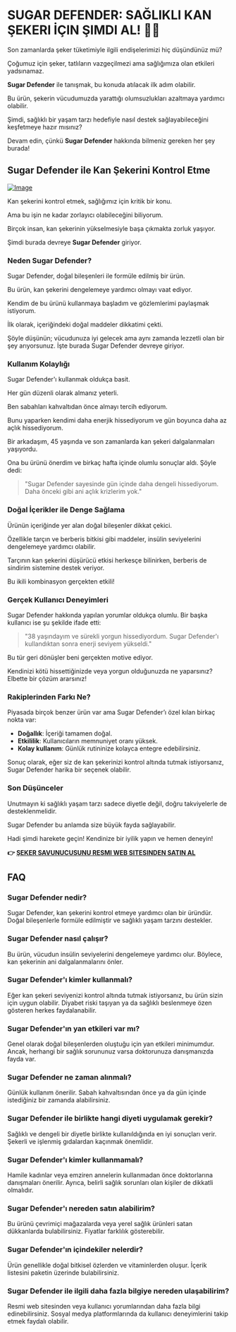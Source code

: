 # SUGAR DEFENDER: SAĞLIKLI KAN ŞEKERI İÇIN ŞIMDI AL! 🍭✨

Son zamanlarda şeker tüketimiyle ilgili endişelerimizi hiç düşündünüz mü? 

Çoğumuz için şeker, tatlıların vazgeçilmezi ama sağlığımıza olan etkileri yadsınamaz. 

**Sugar Defender** ile tanışmak, bu konuda atılacak ilk adım olabilir.

Bu ürün, şekerin vücudumuzda yarattığı olumsuzlukları azaltmaya yardımcı olabilir. 

Şimdi, sağlıklı bir yaşam tarzı hedefiyle nasıl destek sağlayabileceğini keşfetmeye hazır mısınız? 

Devam edin, çünkü **Sugar Defender** hakkında bilmeniz gereken her şey burada!

## Sugar Defender ile Kan Şekerini Kontrol Etme

[![Image](https://sugardefender24.com/assets/img/SUGARDEFENDERx3-500px.webp)](https://gchaffi.com/q52C1sRf)

Kan şekerini kontrol etmek, sağlığımız için kritik bir konu. 

Ama bu işin ne kadar zorlayıcı olabileceğini biliyorum.

Birçok insan, kan şekerinin yükselmesiyle başa çıkmakta zorluk yaşıyor.

Şimdi burada devreye **Sugar Defender** giriyor.

### Neden Sugar Defender?

Sugar Defender, doğal bileşenleri ile formüle edilmiş bir ürün. 

Bu ürün, kan şekerini dengelemeye yardımcı olmayı vaat ediyor.

Kendim de bu ürünü kullanmaya başladım ve gözlemlerimi paylaşmak istiyorum. 

İlk olarak, içeriğindeki doğal maddeler dikkatimi çekti. 

Şöyle düşünün; vücudunuza iyi gelecek ama aynı zamanda lezzetli olan bir şey arıyorsunuz. İşte burada Sugar Defender devreye giriyor.

### Kullanım Kolaylığı

Sugar Defender'ı kullanmak oldukça basit.

Her gün düzenli olarak almanız yeterli.

Ben sabahları kahvaltıdan önce almayı tercih ediyorum. 

Bunu yaparken kendimi daha enerjik hissediyorum ve gün boyunca daha az açlık hissediyorum.

Bir arkadaşım, 45 yaşında ve son zamanlarda kan şekeri dalgalanmaları yaşıyordu. 

Ona bu ürünü önerdim ve birkaç hafta içinde olumlu sonuçlar aldı. Şöyle dedi:

> "Sugar Defender sayesinde gün içinde daha dengeli hissediyorum. Daha önceki gibi ani açlık krizlerim yok."

### Doğal İçerikler ile Denge Sağlama

Ürünün içeriğinde yer alan doğal bileşenler dikkat çekici. 

Özellikle tarçın ve berberis bitkisi gibi maddeler, insülin seviyelerini dengelemeye yardımcı olabilir. 

Tarçının kan şekerini düşürücü etkisi herkesçe bilinirken, berberis de sindirim sistemine destek veriyor.

Bu ikili kombinasyon gerçekten etkili!

### Gerçek Kullanıcı Deneyimleri

Sugar Defender hakkında yapılan yorumlar oldukça olumlu. Bir başka kullanıcı ise şu şekilde ifade etti:

> "38 yaşındayım ve sürekli yorgun hissediyordum. Sugar Defender'ı kullandıktan sonra enerji seviyem yükseldi."

Bu tür geri dönüşler beni gerçekten motive ediyor.

Kendinizi kötü hissettiğinizde veya yorgun olduğunuzda ne yaparsınız? Elbette bir çözüm ararsınız!

### Rakiplerinden Farkı Ne?

Piyasada birçok benzer ürün var ama Sugar Defender’ı özel kılan birkaç nokta var:

- **Doğallık**: İçeriği tamamen doğal.
- **Etkililik**: Kullanıcıların memnuniyet oranı yüksek.
- **Kolay kullanım**: Günlük rutininize kolayca entegre edebilirsiniz.

Sonuç olarak, eğer siz de kan şekerinizi kontrol altında tutmak istiyorsanız, Sugar Defender harika bir seçenek olabilir.

### Son Düşünceler

Unutmayın ki sağlıklı yaşam tarzı sadece diyetle değil, doğru takviyelerle de desteklenmelidir. 

Sugar Defender bu anlamda size büyük fayda sağlayabilir.

Hadi şimdi harekete geçin! Kendinize bir iyilik yapın ve hemen deneyin!



**👉 [ŞEKER SAVUNUCUSUNU RESMI WEB SITESINDEN SATIN AL](https://gchaffi.com/q52C1sRf)**

## FAQ

### Sugar Defender nedir?
Sugar Defender, kan şekerini kontrol etmeye yardımcı olan bir üründür. Doğal bileşenlerle formüle edilmiştir ve sağlıklı yaşam tarzını destekler.

### Sugar Defender nasıl çalışır?
Bu ürün, vücudun insülin seviyelerini dengelemeye yardımcı olur. Böylece, kan şekerinin ani dalgalanmalarını önler. 

### Sugar Defender'ı kimler kullanmalı?
Eğer kan şekeri seviyenizi kontrol altında tutmak istiyorsanız, bu ürün sizin için uygun olabilir. Diyabet riski taşıyan ya da sağlıklı beslenmeye özen gösteren herkes faydalanabilir.

### Sugar Defender'ın yan etkileri var mı?
Genel olarak doğal bileşenlerden oluştuğu için yan etkileri minimumdur. Ancak, herhangi bir sağlık sorununuz varsa doktorunuza danışmanızda fayda var.

### Sugar Defender ne zaman alınmalı?
Günlük kullanım önerilir. Sabah kahvaltısından önce ya da gün içinde istediğiniz bir zamanda alabilirsiniz.

### Sugar Defender ile birlikte hangi diyeti uygulamak gerekir?
Sağlıklı ve dengeli bir diyetle birlikte kullanıldığında en iyi sonuçları verir. Şekerli ve işlenmiş gıdalardan kaçınmak önemlidir.

### Sugar Defender'ı kimler kullanmamalı?
Hamile kadınlar veya emziren annelerin kullanmadan önce doktorlarına danışmaları önerilir. Ayrıca, belirli sağlık sorunları olan kişiler de dikkatli olmalıdır.

### Sugar Defender'ı nereden satın alabilirim?
Bu ürünü çevrimiçi mağazalarda veya yerel sağlık ürünleri satan dükkanlarda bulabilirsiniz. Fiyatlar farklılık gösterebilir.

### Sugar Defender'ın içindekiler nelerdir?
Ürün genellikle doğal bitkisel özlerden ve vitaminlerden oluşur. İçerik listesini paketin üzerinde bulabilirsiniz.

### Sugar Defender ile ilgili daha fazla bilgiye nereden ulaşabilirim?
Resmi web sitesinden veya kullanıcı yorumlarından daha fazla bilgi edinebilirsiniz. Sosyal medya platformlarında da kullanıcı deneyimlerini takip etmek faydalı olabilir.